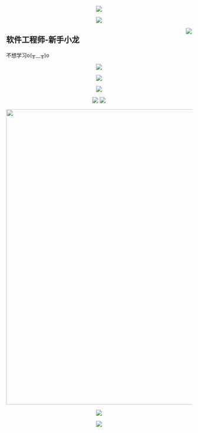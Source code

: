 <p align="center">
<img src="https://capsule-render.vercel.app/api?type=waving&color=timeGradient&height=260&&section=header&text=HI%20THERE&fontSize=90&fontAlign=50&fontAlignY=28&desc=I%20am%20YuLong%F0%9F%98%81&descAlign=50&descSize=30&descAlignY=56&animation=twinkling" />
</p>
<p align="center">
<img src="https://readme-typing-svg.demolab.com?font=Orbitron&size=25&pause=1000&center=true&vCenter=true&random=false&width=600&lines=Welcome+to+my+GitHub+profile+page!;I+am+super+obsessed+with+programming!" />
</p>


<img align="right" src="https://count.getloli.com/get/@:Libambu?theme=rule34">

## 软件工程师-新手小龙

不想学习o(╥﹏╥)o

<div id="img" align=center>

![](https://img.shields.io/badge/讨厌-学习-yellow)

![](https://img.shields.io/badge/性格-开朗-red)

![](https://img.shields.io/badge/爱好-火影忍者-red)

</div>

<p align="center">
  <picture>
    <source
      srcset="https://github-readme-stats.vercel.app/api?username=Libambu&show_icons=true&hide_border=true&line_height=24&theme=dark"
      media="(prefers-color-scheme: dark)"
    />
    <img src="https://github-readme-stats.vercel.app/api?username=Libambu&show_icons=true&hide_border=true&line_height=24" />
  </picture>
  <picture>
    <source
      srcset="https://github-readme-stats.vercel.app/api/top-langs/?username=Libambu&layout=compact&hide_border=true&langs_count=8&theme=dark"
      media="(prefers-color-scheme: dark)"
    />
    <img src="https://github-readme-stats.vercel.app/api/top-langs/?username=Libambu&layout=compact&hide_border=true&langs_count=8" />
  </picture>
</p>

<p align="center">
  <img width="800" src="https://github-readme-activity-graph.vercel.app/graph?username=Libambu&theme=github-compact&hide_border=true&area=true" />
</p>

<p align="center">
  <img src="https://go-skill-icons.vercel.app/api/icons?i=java,html,css,js,jquery,nodejs,ts,md,vue,vite,py,docker,linux,nginx">
</p>


<p align="center">
<img src="https://capsule-render.vercel.app/api?type=waving&color=timeGradient&height=260&&section=footer&text=THE%20END&fontSize=90&fontAlign=50&fontAlignY=78&desc=Hope%20your%20program%20is%20bug-free!&descAlign=50&descSize=30&descAlignY=46&animation=twinkling" />
</p>


